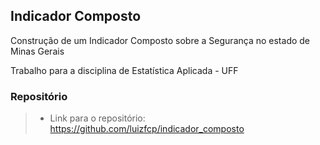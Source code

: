 ## Indicador Composto

Construção de um Indicador Composto sobre a Segurança no estado de Minas Gerais

Trabalho para a disciplina de Estatística Aplicada - UFF

### Repositório

>- Link para o repositório: https://github.com/luizfcp/indicador_composto